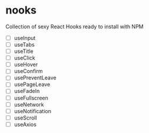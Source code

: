 # nooks

Collection of sexy React Hooks ready to install with NPM

- [ ] useInput
- [ ] useTabs
- [ ] useTitle
- [ ] useClick
- [ ] useHover
- [ ] useConfirm
- [ ] usePreventLeave
- [ ] usePageLeave
- [ ] useFadeIn
- [ ] useFullscreen
- [ ] useNetwork
- [ ] useNotification
- [ ] useScroll
- [ ] useAxios
